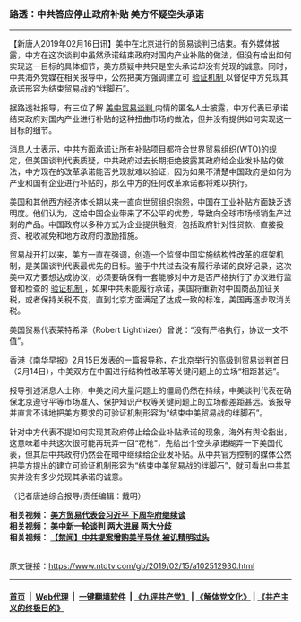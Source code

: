 ### 路透：中共答应停止政府补贴 美方怀疑空头承诺
------------------------

<div class="post_content">
 <p>
  【新唐人2019年02月16日讯】美中在北京进行的贸易谈判已结束。有外媒体披露，中方在这次谈判中虽然承诺结束政府对国内产业补贴的做法，但没有给出如何实现这一目标的具体细节，美方质疑中共只是空头承诺却没有兑现的诚意。同时，中共海外党媒在相关报导中，公然把美方强调建立可
  <a href="https://www.ntdtv.com/gb/验证机制.htm">
   验证机制
  </a>
  以督促中方兑现其承诺形容为结束贸易战的“绊脚石”。
 </p>
 <p>
  据路透社报导，有三位了解
  <a href="https://www.ntdtv.com/gb/34765.htm">
   美中贸易谈判
  </a>
  内情的匿名人士披露，中方代表已承诺结束政府对国内产业进行补贴的这种扭曲市场的做法，但并没有提供如何实现这一目标的细节。
 </p>
 <p>
  消息人士表示，中共方面承诺让所有补贴项目都符合世界贸易组织(WTO)的规定，但美国谈判代表质疑，中共政府过去长期拒绝披露其政府给企业发补贴的做法，中方现在的改革承诺能否兑现就难以验证，因为如果不清楚中国政府是如何为产业和国有企业进行补贴的，那么中方的任何改革承诺都将难以执行。
 </p>
 <p>
  美国和其他西方经济体长期以来一直向世贸组织抱怨，中国在工业补贴方面缺乏透明度。他们认为，这给中国企业带来了不公平的优势，导致向全球市场倾销生产过剩的产品。中国政府以多种方式为企业提供融资，包括政府针对性贷款、直接投资、税收减免和地方政府的激励措施。
 </p>
 <p>
  贸易战开打以来，美方一直在强调，创造一个监督中国实施结构性改革的框架机制，是美国谈判代表最优先的目标。鉴于中共过去没有履行承诺的良好记录，这次美中双方要想达成协议，必须要确保有一套能够对中方是否严格执行了协议进行监督和检查的
  <a href="https://www.ntdtv.com/gb/验证机制.htm">
   验证机制
  </a>
  ，如果中共未能履行承诺，美国将重新对中国商品加征关税，或者保持关税不变，直到北京方面满足了达成一致的标准，美国再逐步取消关税。
 </p>
 <p>
  美国贸易代表莱特希泽（Robert Lighthizer）曾说：“没有严格执行，协议一文不值”。
 </p>
 <p>
  香港《南华早报》2月15日发表的一篇报导称，在北京举行的高级别贸易谈判首日（2月14日），中美双方在中国进行结构性改革等关键问题上的立场“相距甚远”。
 </p>
 <p>
  报导引述消息人士称，中美之间大量问题上的僵局仍然在持续，中美谈判代表在确保北京遵守平等市场准入、保护知识产权等关键问题上的立场都差距甚远。该报导并直言不讳地把美方要求的可验证机制形容为“结束中美贸易战的绊脚石”。
 </p>
 <p>
  针对中方代表不提如何实现其政府停止给企业补贴承诺的现象，海外有舆论指出，这意味着中共这次很可能再玩弄一回“花枪”，先给出个空头承诺糊弄一下美国代表，但其后中共政府仍然会在暗中继续给企业发补贴。从中共官方控制的媒体公然把美方提出的建立可验证机制形容为“结束中美贸易战的绊脚石”，就可看出中共其实并没有多少兑现其承诺的诚意。
 </p>
 <p>
  （记者唐迪综合报导/责任编辑：戴明）
 </p>
 <p>
  <strong>
   相关视频：
   <a href="https://www.ntdtv.com/b5/2019/02/15/a102512693.html">
    美方贸易代表会习近平 下周华府继续谈
   </a>
   <br>
    相关视频：
    <a href="https://www.ntdtv.com/b5/2019/02/15/a102512906.html">
     美中新一轮谈判 两大进展 两大分歧
    </a>
    <br/>
    相关视频：
    <a href="https://www.ntdtv.com/b5/2019/02/15/a102512839.html">
     【禁闻】中共提案增购美半导体 被讥精明过头
    </a>
   </br>
  </strong>
 </p>
 <div class="single_ad">
 </div>
</div>

<br/>原文链接：https://www.ntdtv.com/gb/2019/02/15/a102512930.html


------------------------
#### [首页](https://github.com/gfw-breaker/banned-news/blob/master/README.md) &nbsp;|&nbsp; [Web代理](https://github.com/labour-camp/helloworld) &nbsp;|&nbsp; [一键翻墙软件](https://github.com/gfw-breaker/nogfw/blob/master/README.md) &nbsp;| [《九评共产党》](https://github.com/gfw-breaker/9ping.md/blob/master/README.md#九评之一评共产党是什么) | [《解体党文化》](https://github.com/gfw-breaker/jtdwh.md/blob/master/README.md) | [《共产主义的终极目的》](https://github.com/gfw-breaker/gczydzjmd.md/blob/master/README.md)

